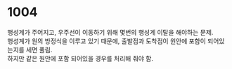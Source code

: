 # 1004

행성계가 주어지고, 우주선이 이동하기 위해 몇번의 행성계 이탈을 해야하는 문제.  
행성계가 원의 방정식을 이루고 있기 때문에, 출발점과 도착점이 원안에 포함이 되어있는지를 세면 풀림.  
하지만 같은 원안에 포함 되어있을 경우를 처리해 줘야 함.  